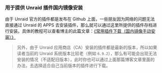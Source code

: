### 用于提供 Unraid 插件国内镜像安装
由于 Unraid 官方的插件都是发布在 Github 上面，一些朋友因为网络的问题无法直接通过 Unraid 的 APPS 去安装插件，那么就可以通过这里所提供的插件存档进行安装。具体的教程可以查看博主的此篇文章：[《常用插件下载（国内镜像手动安装）》](https://www.jackiewu.top/article/common-unraid-plugin-installation-list "博客文章地址链接")
> 另外，由于 Unraid 应用商店（CA）安装的插件都是最新的版本，所以如果读者当前的 Unraid 系统版本比较老（例如 `6.9.2`），那么有可能会出现无法安装的情况（不适配旧版本），此时你也可以通过上面那篇博客文章里面的办法，去选择适合自己当前版本的插件进行下载。